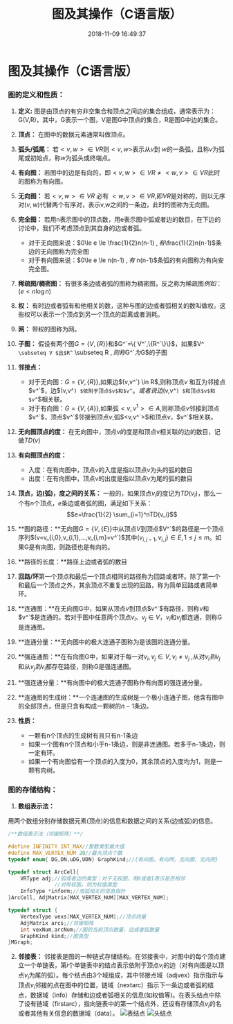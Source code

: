 ﻿---
title: 图及其操作（C语言版）
date: 2018-11-09 16:49:37
tags: [数据结构,图]
categories: 数据结构与算法
---

# 图及其操作（C语言版）

### **图的定义和性质：**

1. **定义:** 图是由顶点的有穷非空集合和顶点之间边的集合组成，通常表示为：G(V,R)，其中，G表示一个图，V是图G中顶点的集合，R是图G中边的集合。

2. **顶点：** 在图中的数据元素通常叫做顶点。

3. **弧头/弧尾：** 若$<v,w>\in VR$则$<v,w>$表示从$v$到 $w$的一条弧，且称$v$为弧尾或初始点，称$w$为弧头或终端点。

4. **有向图：** 若图中的边是有向的，即$<v,w>\in VR \neq <w,v>\in VR$此时的图称为有向图。  

5. **无向图：** 若$<v,w>\in VR$ 必有 $<w,v>\in VR$,即$VR$是对称的，则以无序对$(v,w)$代替两个有序对，表示v,w之间的一条边，此时的图称为无向图。

6. **完全图：** 若用n表示图中的顶点数，用e表示图中弧或者边的数目，在下边的讨论中，我们不考虑顶点到其自身的边或者弧。
    - 对于无向图来说：$0\le e \le \frac{1}{2}n(n-1) $,有$\frac{1}{2}n(n-1)$条边的无向图称为完全图
    - 对于有向图来说：$0\le e \le n(n-1) $,有$ n(n-1)$条弧的有向图称为有向安完全图。

7. **稀疏图/稠密图：** 有很多条边或者弧的图称为稠密图，反之称为稀疏图$例如：(e\lt n\log{n})$

8. **权：** 有时边或者弧有和他相关的数，这种与图的边或者弧相关的数叫做权。这些权可以表示一个顶点到另一个顶点的距离或者消耗。

9. **网：** 带权的图称为网。

10. **子图：** 假设有两个图$G=\{V,\{R\} \}$和$G^`=\{ V^`,\{R^`\}\}$，如果$V^` \subseteq V $且$R^` \subseteq R  $,则称$G^`$为$G$的子图

11. **邻接点：**
    - 对于无向图：$G=\{V,\{R\} \}$,如果边$(v,v^`) \in R$,则称顶点$v$ 和互为邻接点$v^`$，边$(v,v^`) $依附于顶点$v$和$v^`$。或者说边$(v,v^`) $和顶点$v$和$v^`$相关联。
    - 对于有向图：$G=\{V,\{A\} \}$,如果弧$<v,v^1> \in A$,则称顶点$v$邻接到顶点$v^`$，顶点$v^`$邻接到顶点$v$,弧$<v,v^`>$和顶点$v$，$v^`$相关联。

12. **无向图顶点的度：** 在无向图中，顶点v的度是和顶点v相关联的边的数目，记做$TD(v)$

13. **有向图顶点的度：**
    - 入度：在有向图中，顶点v的入度是指以顶点v为头的弧的数目
    - 出度：在有向图中，顶点v的出度是指以顶点v为尾的弧的数目

14. **顶点，边(弧)，度之间的关系：** 一般的，如果顶点$v_i$的度记为$TD(v_i)$，那么一个有$n$个顶点，$e$条边或者弧的图，满足如下关系：$$e=\frac{1}{2} \sum_{i=1}^nTD(v_i)$$
  
15. **图的路径：**无向图$G=\{V,\{E \} \}$中从顶点$V$到顶点$V^`$的路径是一个顶点序列$(v=v_{i,0},v_{i,1},...,v_{i,m}=v^`)$其中$(v_{i,j-1},v_{i,j}) \in E,1 \le j \le m$。如果G是有向图，则路径也是有向的。

16. **路径的长度：**路径上边或者弧的数目

17. **回路/环**第一个顶点和最后一个顶点相同的路径称为回路或者环。除了第一个和最后一个顶点之外，其余顶点不重复出现的回路，称为简单回路或者简单环。

18. **连通图：**在无向图G中，如果从顶点$v$到顶点$v^`$有路径，则称$v$和$v^`$是连通的。若对于图中任意两个顶点$v_i$、$v_j\in V$，$v_i$和$v_j$都连通，则称G是连通图。

19. **连通分量：**无向图中的极大连通子图称为是该图的连通分量。

20. **强连通图：**在有向图G中，如果对于每一对$v_i,v_j \in V ,v_i \neq v_j$ ,从对$v_i到v_j$和从$v_j到v_i$都存在路径，则称G是强连通图。

21. **强连通分量：**有向图中的极大连通子图称作有向图的强连通分量。

22. **连通图的生成树：**一个连通图的生成树是一个极小连通子图，他含有图中的全部顶点，但是只含有构成一颗树的$n-1$条边。

23. **性质：**
    - 一颗有n个顶点的生成树有且只有n-1条边
    - 如果一个图有n个顶点和小于n-1条边，则是非连通图。若多于n-1条边，则一定有环。
    - 如果一个有向图恰有一个顶点的入度为0，其余顶点的入度均为1，则是一颗有向树。

### **图的存储结构：**

1. **数组表示法：**

用两个数组分别存储数据元素(顶点)的信息和数据之间的关系(边或弧)的信息。

```C
/**数组表示法（邻接矩阵）**/

#define INFINITY INT_MAX//整数类型最大值
#define MAX_VERTEX_NUM 20//最大顶点个数
typedef enum{ DG,DN,uDG,UDN} GraphKind;//{有向图，有向网，无向图，无向网}

typedef struct ArcCell{
    VRType adj;//弧或者边的类型：对于无权图，用0或者1表示是否相邻
               //对带权图，则为权值类型
    InfoType *inform;//改弧相关的信息指针
}ArcCell, AdjMatrix[MAX_VERTEX_NUM][MAX_VERTEX_NUM];

typedef struct {
    VertexType vexs[MAX_VERTEX_NUM];//顶点向量
    AdjMatrix arcs;//邻接矩阵
    int vexNum,arcNum;//图的当前顶点数量，边或者弧数量
    GraphKind kind;//图类型
}MGraph;
```

2. **邻接表：**
邻接表是图的一种链式存储结构。在邻接表中，对图中的每个顶点建立一个单链表，第$i$个单链表中的结点表示依附于顶点$v_i$的边（对有向图是以顶点$v_i$为尾的弧）。每个结点由3个域组成，其中邻接点域（adjvex）指示指示与顶点$v_i$邻接的点在图中的位置，链域（nextarc）指示下一条边或者弧的结点，数据域（info）存储和边或者弧相关的信息(如权值等)。在表头结点中除了设有链域（firstarc），指向链表中的第一个结点外，还设有存储顶点$v_i$的名或者其他有关信息的数据域（data）。
![表结点][1]
![头结点][2]

  [1]: http://img.blog.csdn.net/20160923192701459
  [2]: http://img.blog.csdn.net/20160923192718912